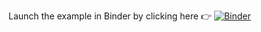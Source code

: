 Launch the example in Binder by clicking here :point_right: [![Binder](https://mybinder.org/badge_logo.svg)](https://mybinder.org/v2/gh/myeghaneh/BZML/master?filepath=%2Fvoila%2Frender%2FPublication%2Fnotebooks%2FObservationExtractionKepler.ipynb)
